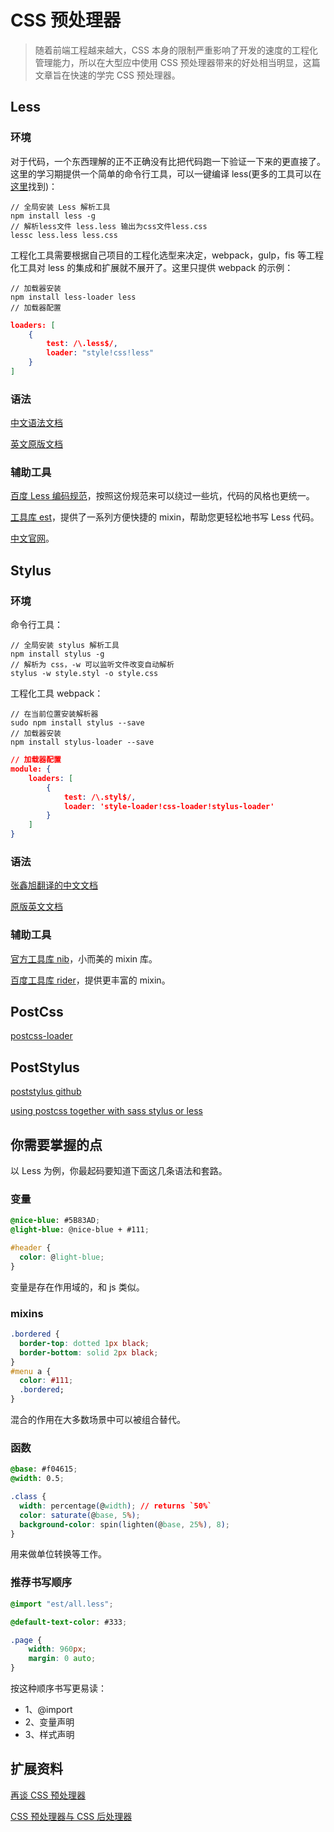 # CSS 预处理器

> 随着前端工程越来越大，CSS 本身的限制严重影响了开发的速度的工程化管理能力，所以在大型应中使用 CSS 预处理器带来的好处相当明显，这篇文章旨在快速的学完 CSS 预处理器。

## Less

### 环境

对于代码，一个东西理解的正不正确没有比把代码跑一下验证一下来的更直接了。这里的学习期提供一个简单的命令行工具，可以一键编译 less(更多的工具可以在[这里](http://lesscss.cn/usage/)找到)：

```shell
// 全局安装 Less 解析工具
npm install less -g
// 解析less文件 less.less 输出为css文件less.css
lessc less.less less.css
```	

工程化工具需要根据自己项目的工程化选型来决定，webpack，gulp，fis 等工程化工具对 less 的集成和扩展就不展开了。这里只提供 webpack 的示例：

```shell
// 加载器安装
npm install less-loader less
// 加载器配置
```
```json
loaders: [
	{
		test: /\.less$/,
		loader: "style!css!less"
	}
]
```

### 语法
 
[中文语法文档](http://www.css88.com/doc/less/features/)

[英文原版文档](http://lesscss.org/features/)

### 辅助工具

[百度 Less 编码规范](https://github.com/ecomfe/spec/blob/master/less-code-style.md#user-content-混入mixin-1)，按照这份规范来可以绕过一些坑，代码的风格也更统一。

[工具库 est](http://ecomfe.github.io/est/)，提供了一系列方便快捷的 mixin，帮助您更轻松地书写 Less 代码。

[中文官网](http://www.1024i.com/demo/less/)。

## Stylus

### 环境

命令行工具：

```shell
// 全局安装 stylus 解析工具
npm install stylus -g
// 解析为 css，-w 可以监听文件改变自动解析
stylus -w style.styl -o style.css
```

工程化工具 webpack：

```shell
// 在当前位置安装解析器
sudo npm install stylus --save
// 加载器安装
npm install stylus-loader --save
```
```json
// 加载器配置
module: {
	loaders: [
		{ 
			test: /\.styl$/, 
			loader: 'style-loader!css-loader!stylus-loader' 
		}
	]
}
```

### 语法

[张鑫旭翻译的中文文档](http://www.zhangxinxu.com/jq/stylus/css-style.php)

[原版英文文档](http://stylus-lang.com/docs/selectors.html)

### 辅助工具

[官方工具库 nib](http://tj.github.io/nib/)，小而美的 mixin 库。

[百度工具库 rider](https://github.com/ecomfe/rider/)，提供更丰富的 mixin。

## PostCss

[postcss-loader](https://github.com/postcss/postcss-loader)

## PostStylus

[poststylus github](https://github.com/seaneking/poststylus)

[using postcss together with sass stylus or less](http://webdesign.tutsplus.com/tutorials/using-postcss-together-with-sass-stylus-or-less--cms-24591)

## 你需要掌握的点

以 Less 为例，你最起码要知道下面这几条语法和套路。

### 变量

```css
@nice-blue: #5B83AD;
@light-blue: @nice-blue + #111;

#header {
  color: @light-blue;
}
```

变量是存在作用域的，和 js 类似。

### mixins

```css
.bordered {
  border-top: dotted 1px black;
  border-bottom: solid 2px black;
}
#menu a {
  color: #111;
  .bordered;
}
```
混合的作用在大多数场景中可以被组合替代。

### 函数

```css
@base: #f04615;
@width: 0.5;

.class {
  width: percentage(@width); // returns `50%`
  color: saturate(@base, 5%);
  background-color: spin(lighten(@base, 25%), 8);
}
```

用来做单位转换等工作。

### 推荐书写顺序

```css
@import "est/all.less";

@default-text-color: #333;

.page {
    width: 960px;
    margin: 0 auto;
}
```

按这种顺序书写更易读：
- 1、@import
- 2、变量声明
- 3、样式声明

## 扩展资料

[再谈 CSS 预处理器](http://efe.baidu.com/blog/revisiting-css-preprocessors/)

[CSS 预处理器与 CSS 后处理器](http://zhaolei.info/2014/01/04/css-preprocessor-and-postprocessor/)
